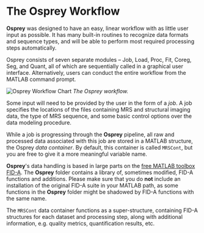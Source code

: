 # The Osprey Workflow

**Osprey** was designed to have an easy, linear workflow with as little user input as possible. It has many built-in routines to recognize data formats and sequence types, and will be able to perform most required processing steps automatically.

Osprey consists of seven separate modules –  Job, Load, Proc, Fit, Coreg, Seg, and Quant, all of which are sequentially called in a graphical user interface. Alternatively, users can conduct the entire workflow from the MATLAB command prompt.

![Osprey Workflow Chart](/img/osprey-workflow-chart.png "Osprey Workflow Chart")
*The Osprey workflow.*

Some input will need to be provided by the user in the form of a *job*.
A job specifies the locations of the files containing MRS and structural imaging
data, the type of MRS sequence, and some basic control options over the data
modeling procedure.

While a job is progressing through the **Osprey** pipeline, all raw and processed data associated with this job are stored in a MATLAB structure, the Osprey *data container*. By default, this container is called `MRSCont`, but you are free to give it a more meaningful variable name.

**Osprey**'s data handling is based in large parts on the [free MATLAB toolbox FID-A](https://github.com/CIC-methods/FID-A). The **Osprey** folder contains a library of, sometimes modified, FID-A functions and additions. Please make sure that you do **not** include an installation of the original FID-A suite in your MATLAB path, as some functions in the **Osprey** folder might be shadowed by FID-A functions with the same name.

The `MRSCont` data container functions as a super-structure, containing
FID-A structures for each dataset and processing step, along with additional
information, e.g. quality metrics, quantification results, etc.
